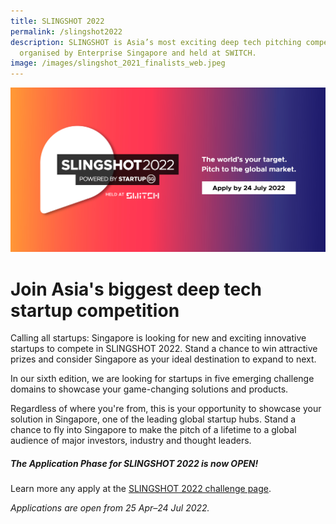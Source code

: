```yaml
---
title: SLINGSHOT 2022
permalink: /slingshot2022
description: SLINGSHOT is Asia’s most exciting deep tech pitching competition
  organised by Enterprise Singapore and held at SWITCH.
image: /images/slingshot_2021_finalists_web.jpeg
---
```

![SLINGSHOT 2022 deep tech startup competitions applications are open](/images/SLINGSHOT/SLINGSHOT%202022/Slingshot2022_Banner_Rectangle_with_closing_date.jpg)

# Join Asia's biggest deep tech startup competition
Calling all startups: Singapore is looking for new and exciting innovative startups to compete in SLINGSHOT 2022. Stand a chance to win attractive prizes and consider Singapore as your ideal destination to expand to next.

In our sixth edition, we are looking for startups in five emerging challenge domains to showcase your game-changing solutions and products.

Regardless of where you're from, this is your opportunity to showcase your solution in Singapore, one of the leading global startup hubs. Stand a chance to fly into Singapore to make the pitch of a lifetime to a global audience of major investors, industry and thought leaders.

##### The Application Phase for SLINGSHOT 2022 is now OPEN!

Learn more any apply at the [SLINGSHOT 2022 challenge page](https://slingshot.agorize.com/2022-edition?t=SChLjY1dWUEJ5fLsq5wh9g&utm_source=switch&utm_medium=external&utm_campaign=slingshot2022).

*Applications are open from 25 Apr–24 Jul 2022.*